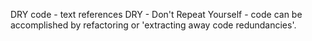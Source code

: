 DRY code - text references
DRY - Don't Repeat Yourself - code can be accomplished by refactoring or 'extracting away code redundancies'. 